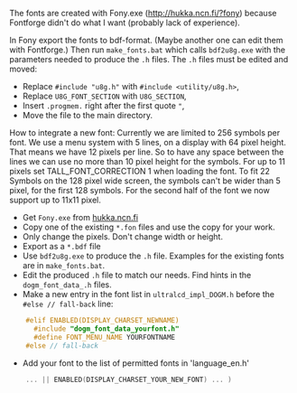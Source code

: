 The fonts are created with Fony.exe (http://hukka.ncn.fi/?fony) because Fontforge didn't do what I want (probably lack of experience).

In Fony export the fonts to bdf-format. (Maybe another one can edit them with Fontforge.) Then run `make_fonts.bat` which calls `bdf2u8g.exe` with the parameters needed to produce the `.h` files. The `.h` files must be edited and moved:
- Replace `#include "u8g.h"` with `#include <utility/u8g.h>`,
- Replace `U8G_FONT_SECTION` with `U8G_SECTION`,
- Insert `.progmem.` right after the first quote `"`,
- Move the file to the main directory.

How to integrate a new font:
Currently we are limited to 256 symbols per font. We use a menu system with 5 lines, on a display with 64 pixel height. That means we have 12 pixels per line. So to have any space between the lines we can use no more than 10 pixel height for the symbols. For up to 11 pixels set TALL_FONT_CORRECTION 1 when loading the font.
To fit 22 Symbols on the 128 pixel wide screen, the symbols can't be wider than 5 pixel, for the first 128 symbols.
For the second half of the font we now support up to 11x11 pixel.

- Get `Fony.exe` from [hukka.ncn.fi](http://hukka.ncn.fi/?fony)
- Copy one of the existing `*.fon` files and use the copy for your work.
- Only change the pixels. Don't change width or height.
- Export as a `*.bdf` file
- Use `bdf2u8g.exe` to produce the `.h` file. Examples for the existing fonts are in `make_fonts.bat`.
- Edit the produced `.h` file to match our needs. Find hints in the `dogm_font_data_.h` files.
- Make a new entry in the font list in `ultralcd_impl_DOGM.h` before the `#else // fall-back` line:
```cpp
    #elif ENABLED(DISPLAY_CHARSET_NEWNAME)
      #include "dogm_font_data_yourfont.h"
      #define FONT_MENU_NAME YOURFONTNAME
    #else // fall-back
```
- Add your font to the list of permitted fonts in 'language_en.h'
```cpp
    ... || ENABLED(DISPLAY_CHARSET_YOUR_NEW_FONT) ... )
```